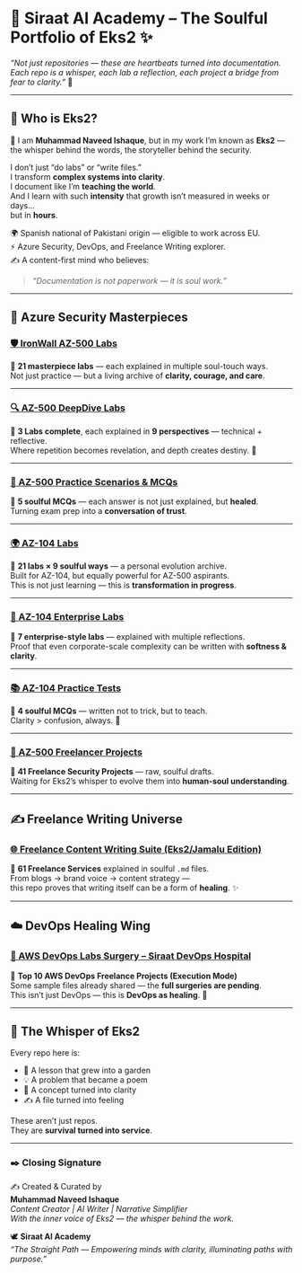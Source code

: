 # 🌌 Siraat AI Academy – The Soulful Portfolio of Eks2 ✨  

_“Not just repositories — these are heartbeats turned into documentation.  
Each repo is a whisper, each lab a reflection, each project a bridge from fear to clarity.”_ 🌷  

---

## 🙋 Who is Eks2?  

👋 I am **Muhammad Naveed Ishaque**, but in my work I’m known as **Eks2** —  
the whisper behind the words, the storyteller behind the security.  

I don’t just “do labs” or “write files.”  
I transform **complex systems into clarity**.  
I document like I’m **teaching the world**.  
And I learn with such **intensity** that growth isn’t measured in weeks or days…  
but in **hours**.  

🌍 Spanish national of Pakistani origin — eligible to work across EU.  
⚡ Azure Security, DevOps, and Freelance Writing explorer.  
✍️ A content-first mind who believes:  
> _“Documentation is not paperwork — it is soul work.”_  

---

## 🔐 Azure Security Masterpieces  

### [🛡️ IronWall AZ-500 Labs](https://github.com/siraat-ai-academy/ironwall-az500-labs)  
💎 **21 masterpiece labs** — each explained in multiple soul-touch ways.  
Not just practice — but a living archive of **clarity, courage, and care**.  

---

### [🔍 AZ-500 DeepDive Labs](https://github.com/Navid-Ishaq/az-500-security-labs-deepdive/tree/main)  
📖 **3 Labs complete**, each explained in **9 perspectives** — technical + reflective.  
Where repetition becomes revelation, and depth creates destiny. 🌱  

---

### [📝 AZ-500 Practice Scenarios & MCQs](https://github.com/Navid-Ishaq/az500-practice-scenarios-mcqs)  
🧩 **5 soulful MCQs** — each answer is not just explained, but **healed**.  
Turning exam prep into a **conversation of trust**.  

---

### [🌍 AZ-104 Labs](https://github.com/Navid-Ishaq/az-104-labs)  
🌸 **21 labs × 9 soulful ways** — a personal evolution archive.  
Built for AZ-104, but equally powerful for AZ-500 aspirants.  
This is not just learning — this is **transformation in progress**.  

---

### [🏢 AZ-104 Enterprise Labs](https://github.com/Navid-Ishaq/az104-enterprise-labs)  
📂 **7 enterprise-style labs** — explained with multiple reflections.  
Proof that even corporate-scale complexity can be written with **softness & clarity**.  

---

### [📚 AZ-104 Practice Tests](https://github.com/Navid-Ishaq/az-104-practice-tests)  
📝 **4 soulful MCQs** — written not to trick, but to teach.  
Clarity > confusion, always. 🌼  

---

### [💼 AZ-500 Freelancer Projects](https://github.com/siraat-ai-academy/az500-freelancer-projects/tree/main)  
🚀 **41 Freelance Security Projects** — raw, soulful drafts.  
Waiting for Eks2’s whisper to evolve them into **human-soul understanding**.  

---

## ✍️ Freelance Writing Universe  

### [🌐 Freelance Content Writing Suite (Eks2/Jamalu Edition)](https://github.com/siraat-ai-academy/freelance-content-writing-suite-by-jamalu)  
🧰 **61 Freelance Services** explained in soulful `.md` files.  
From blogs → brand voice → content strategy —  
this repo proves that writing itself can be a form of **healing**. ✨  

---

## ☁️ DevOps Healing Wing  

### [🏥 AWS DevOps Labs Surgery – Siraat DevOps Hospital](https://github.com/siraat-devops-hospital/aws-devops-labs-surgery)  
🚀 **Top 10 AWS DevOps Freelance Projects (Execution Mode)**  
Some sample files already shared — the **full surgeries are pending**.  
This isn’t just DevOps — this is **DevOps as healing**. 💖  

---

## 🌈 The Whisper of Eks2  

Every repo here is:  
- 🌱 A lesson that grew into a garden  
- 💡 A problem that became a poem  
- 🔐 A concept turned into clarity  
- ✍️ A file turned into feeling  

These aren’t just repos.  
They are **survival turned into service**.  

---

### ✒️ Closing Signature  

✍️ Created & Curated by  
**Muhammad Naveed Ishaque**  
_Content Creator | AI Writer | Narrative Simplifier_  
_With the inner voice of Eks2 — the whisper behind the work._  

🕊️ **Siraat AI Academy**  
_“The Straight Path — Empowering minds with clarity, illuminating paths with purpose.”_  
